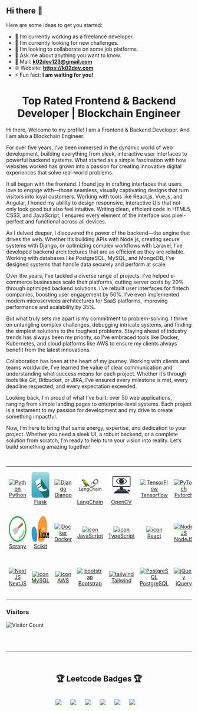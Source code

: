 ## Hi there 👋

Here are some ideas to get you started:

- 🔭 I’m currently working as a freelance developer.
- 🌱 I’m currently looking for new challenges.
- 👯 I’m looking to collaborate on some job platforms.
- 💬 Ask me about anything you want to know.
- 📧 Mail: **k02dev123@gmail.com**
- 🌐 Website: **https://k02dev.com**
- ⚡ Fun fact: **I am waiting for you!**

<h1 align="center"><b>Top Rated Frontend & Backend Developer | Blockchain Engineer</b><br /></h1>

Hi there, Welcome to my profile! I am a Frontend & Backend Developer. And I am also a Blockchain Engineer.

For over five years, I’ve been immersed in the dynamic world of web development, building everything from sleek, interactive user interfaces to powerful backend systems. What started as a simple fascination with how websites worked has grown into a passion for creating innovative digital experiences that solve real-world problems.

It all began with the frontend. I found joy in crafting interfaces that users love to engage with—those seamless, visually captivating designs that turn visitors into loyal customers. Working with tools like React.js, Vue.js, and Angular, I honed my ability to design responsive, interactive UIs that not only look good but also feel intuitive. Writing clean, efficient code in HTML5, CSS3, and JavaScript, I ensured every element of the interface was pixel-perfect and functional across all devices.

As I delved deeper, I discovered the power of the backend—the engine that drives the web. Whether it’s building APIs with Node.js, creating secure systems with Django, or optimizing complex workflows with Laravel, I’ve developed backend architectures that are as efficient as they are reliable. Working with databases like PostgreSQL, MySQL, and MongoDB, I’ve designed systems that handle data securely and perform at scale.

Over the years, I’ve tackled a diverse range of projects. I’ve helped e-commerce businesses scale their platforms, cutting server costs by 20% through optimized backend solutions. I’ve rebuilt user interfaces for fintech companies, boosting user engagement by 50%. I’ve even implemented modern microservices architectures for SaaS platforms, improving performance and scalability by 35%.

But what truly sets me apart is my commitment to problem-solving. I thrive on untangling complex challenges, debugging intricate systems, and finding the simplest solutions to the toughest problems. Staying ahead of industry trends has always been my priority, so I’ve embraced tools like Docker, Kubernetes, and cloud platforms like AWS to ensure my clients always benefit from the latest innovations.

Collaboration has been at the heart of my journey. Working with clients and teams worldwide, I’ve learned the value of clear communication and understanding what success means for each project. Whether it’s through tools like Git, Bitbucket, or JIRA, I’ve ensured every milestone is met, every deadline respected, and every expectation exceeded.

Looking back, I’m proud of what I’ve built: over 50 web applications, ranging from simple landing pages to enterprise-level systems. Each project is a testament to my passion for development and my drive to create something impactful.

Now, I’m here to bring that same energy, expertise, and dedication to your project. Whether you need a sleek UI, a robust backend, or a complete solution from scratch, I’m ready to help turn your vision into reality. Let’s build something amazing together!




<br/>

<table align="center">
  <tr>
    <td align="center" width="135" height="115">
        <a href="https://www.w3schools.com/python/">
            <img src="https://techstack-generator.vercel.app/python-icon.svg" alt="Python" width="70" height="70" />
            <br>Python
        </a>
    </td>
    <td align="center" width="135" height="115">
        <a href="https://www.geeksforgeeks.org/flask-tutorial/">
            <img src="https://github.com/hi-tech-AI/hi-tech-AI/blob/main/flask.png" width="70" height="70" alt="Flask" />
            <br>Flask
        </a>
    </td>
    <td align="center" width="135" height="115">
        <a href="https://www.w3schools.com/django/index.php">
            <img src="https://techstack-generator.vercel.app/django-icon.svg" alt="Django" width="70" height="70" />
            <br>Django
        </a>
    </td>
    <td align="center" width="135" height="115">
        <a href="https://python.langchain.com/v0.1/docs/additional_resources/tutorials/">
            <img src="https://github.com/hi-tech-AI/hi-tech-AI/blob/main/langchain-logo.jfif" alt="LangChain" width="70" height="70" />
            <br>LangChain
        </a>
    </td>
    <td align="center" width="135" height="115">
        <a href="https://www.geeksforgeeks.org/computer-vision/">
            <img src="https://github.com/hi-tech-AI/hi-tech-AI/blob/main/cv-logo.png" width="70" height="70" alt="OpenCV" />
            <br>OpenCV
        </a>
    </td>
    <td align="center" width="135" height="115">
        <a href="https://www.tensorflow.org/tutorials">
            <img src="https://skillicons.dev/icons?i=tensorflow" width="70" height="70" alt="TensorFlow" />
            <br>Tensorflow
        </a>
    </td>
    <td align="center" width="135" height="115">
        <a href="https://pytorch.org/tutorials/">
            <img src="https://skillicons.dev/icons?i=pytorch" width="70" height="70" alt="PyTorch" />
            <br>Pytorch
        </a>
    </td>
    <td align="center" width="135" height="115">
        <a href="https://www.w3schools.com/gen_ai/chatgpt-3-5/index.php">
            <img src="https://github.com/hi-tech-AI/hi-tech-AI/blob/main/chatgpt-logo.png" width="70" height="70" alt="ChatGPT" />
            <br>ChatGPT
        </a>
    </td>
    <td align="center" width="135" height="115">
        <a href="https://www.w3schools.com/gen_ai/index.php">
            <img src="https://github.com/hi-tech-AI/hi-tech-AI/blob/main/generative%20ai%20logo.png" width="70" height="70" alt="Generative AI" />
            <br>
        </a>
    </td>
  </tr>
  <tr>
    <td align="center" width="135" height="115">
        <a href="https://docs.scrapy.org/en/latest/intro/tutorial.html">
            <img src="https://github.com/hi-tech-AI/hi-tech-AI/blob/main/scrapy-logo.png" width="70" height="70" alt="Scrapy" />
            <br>Scrapy
        </a>
    </td>
    <td align="center" width="135" height="115">
        <a href="https://scikit-learn.org/stable/tutorial/index.html">
            <img src="https://github.com/hi-tech-AI/hi-tech-AI/blob/main/scikitlearn.png" alt="Scikit" width="70" height="70" />
            <br>Scikit
        </a>
    </td>
    <td align="center" width="135" height="115">
        <a href="https://www.geeksforgeeks.org/docker-tutorial/">
            <img src="https://techstack-generator.vercel.app/docker-icon.svg" alt="Docker" width="70" height="70" />
            <br>Docker
        </a>
    </td>
    <td align="center" width="135" height="115">
        <a href="https://www.w3schools.com/js/default.asp">
            <img src="https://techstack-generator.vercel.app/js-icon.svg" alt="icon" width="70" height="70" />
            <br>JavaScript
        </a>
    </td>
    <td align="center" width="135" height="115">
        <a href="https://www.w3schools.com/typescript/index.php">
            <img src="https://techstack-generator.vercel.app/ts-icon.svg" alt="icon" width="70" height="70" />
            <br>TypeScript
        </a>
    </td>
    <td align="center" width="135" height="115">
        <a href="https://www.w3schools.com/react/default.asp">
            <img src="https://techstack-generator.vercel.app/react-icon.svg" alt="icon" width="70" height="70" />
            <br>React
        </a>
    </td>
    <td align="center" width="135" height="115">
        <a href="https://www.w3schools.com/nodejs/default.asp">
            <img src="https://skillicons.dev/icons?i=nodejs" width="70" height="70" alt="NodeJS" />
            <br>NodeJS
        </a>
    </td>
    <td align="center" width="135" height="115">
        <a href="https://www.w3schools.com/mongodb/index.php">
            <img src="https://skillicons.dev/icons?i=mongodb" width="70" height="70" alt="MongoDB" />
            <br>MongoDB
        </a>
    </td>
    <td align="center" width="135" height="115">
        <a href="https://www.geeksforgeeks.org/express-js/">
            <img src="https://skillicons.dev/icons?i=express" width="70" height="70" alt="Express" />
            <br>Express
        </a>
    </td>
 </tr>
 <tr>
    <td align="center" width="135" height="115">
        <a href="https://www.geeksforgeeks.org/nextjs/">
            <img src="https://skillicons.dev/icons?i=nextjs" width="70" height="70" alt="NextJS" />
            <br>NextJS
        </a>
    </td>
    <td align="center" width="135" height="115">
        <a href="https://www.w3schools.com/mysql/default.asp">
            <img src="https://techstack-generator.vercel.app/mysql-icon.svg" alt="icon" width="70" height="70" />
            <br>MySQL
        </a>
    </td>
    <td align="center" width="135" height="115">
        <a href="https://www.w3schools.com/aws/index.php">
            <img src="https://techstack-generator.vercel.app/aws-icon.svg" alt="icon" width="70" height="70" />
            <br>AWS
        </a>
    </td>
    <td align="center"  width="135" height="115">
        <a href="https://www.w3schools.com/bootstrap/bootstrap_ver.asp">
            <img src="https://skillicons.dev/icons?i=bootstrap" width="48" height="48" alt="bootstrap" />
            <br>Bootstrap
        </a>
    </td>
    <td align="center" width="135" height="115">
        <a href="https://www.geeksforgeeks.org/tailwind-css/">
            <img src="https://skillicons.dev/icons?i=tailwind" width="48" height="48" alt="tailwind" />
            <br>Tailwind
        </a>
    </td>
    <td align="center" width="135" height="115">
        <a href="https://www.w3schools.com/postgresql/index.php">
            <img src="https://skillicons.dev/icons?i=postgres" width="48" height="48" alt="PostgreSQL" />
            <br>PostgreSQL
        </a>
    </td>
    <td align="center" width="135" height="115">
        <a href="https://www.w3schools.com/jquery/default.asp">
            <img src="https://skillicons.dev/icons?i=jquery" width="48" height="48" alt="jQuery" />
            <br>jQuery
        </a>
    </td>
    <td align="center" width="135" height="115">
        <a href="https://docs.github.com/en/get-started/start-your-journey/hello-world">
            <img src="https://techstack-generator.vercel.app/github-icon.svg" alt="icon" width="70" height="70" />
            <br>Github
        </a>
    </td>
    <td align="center" width="135" height="115"> 
        <a href="https://www.w3schools.com/git/default.asp">
            <img src="https://user-images.githubusercontent.com/25181517/192108372-f71d70ac-7ae6-4c0d-8395-51d8870c2ef0.png" width="48" height="48" alt="Git" />
            <br>Git
        </a>
    </td>
 </tr>
</table>

### Visitors
![Visitor Count](https://profile-counter.glitch.me/k02-dev/count.svg)

<br/><br/><hr/><br/>


<h2 align="center">🏆 Leetcode Badges 🏆</h2>
<br/>
<div align="center">
    <img src="https://assets.leetcode.com/static_assets/others/LeetCode_75.gif" width="60px" style="margin-right: 20px;">
    <img src="https://assets.leetcode.com/static_assets/public/images/badges/2024/gif/2024-07.gif" width="60px" style="margin-right: 20px;">
    <img src="https://assets.leetcode.com/static_assets/public/images/badges/2024/gif/2024-08.gif" width="60px" style="margin-right: 20px;">
    <img src="https://assets.leetcode.com/static_assets/public/images/badges/2024/gif/2024-09.gif" width="60px" style="margin-right: 20px;">
    <img src="https://assets.leetcode.com/static_assets/public/images/badges/2024/gif/2024-10.gif" width="60px" style="margin-right: 20px;">
    <img src="https://assets.leetcode.com/static_assets/marketing/2024-100.gif" width="60px" style="margin-right: 20px;">
</div>
